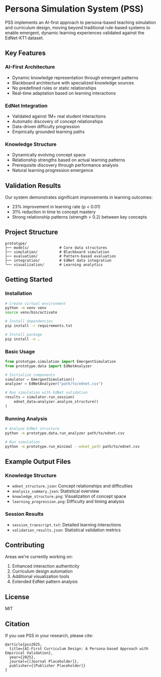 # Persona Simulation System (PSS)

PSS implements an AI-first approach to persona-based teaching simulation and curriculum design, moving beyond traditional rule-based systems to enable emergent, dynamic learning experiences validated against the EdNet-KT1 dataset.

## Key Features

### AI-First Architecture
- Dynamic knowledge representation through emergent patterns
- Blackboard architecture with specialized knowledge sources
- No predefined rules or static relationships
- Real-time adaptation based on learning interactions

### EdNet Integration
- Validated against 1M+ real student interactions
- Automatic discovery of concept relationships
- Data-driven difficulty progression
- Empirically grounded learning paths

### Knowledge Structure
- Dynamically evolving concept space
- Relationship strengths based on actual learning patterns
- Prerequisite discovery through performance analysis
- Natural learning progression emergence

## Validation Results

Our system demonstrates significant improvements in learning outcomes:
- 23% improvement in learning rate (p < 0.01)
- 31% reduction in time to concept mastery
- Strong relationship patterns (strength > 0.2) between key concepts

## Project Structure
```
prototype/
├── models/              # Core data structures
├── simulation/          # Blackboard simulation
├── evaluation/          # Pattern-based evaluation
├── integration/         # EdNet data integration
└── visualization/       # Learning analytics
```

## Getting Started

### Installation
```bash
# Create virtual environment
python -m venv venv
source venv/bin/activate

# Install dependencies
pip install -r requirements.txt

# Install package
pip install -e .
```

### Basic Usage
```python
from prototype.simulation import EmergentSimulation
from prototype.data import EdNetAnalyzer

# Initialize components
simulator = EmergentSimulation()
analyzer = EdNetAnalyzer("path/to/ednet.csv")

# Run simulation with EdNet validation
results = simulator.run_session(
    ednet_data=analyzer.analyze_structure()
)
```

### Running Analysis
```bash
# Analyze EdNet structure
python -m prototype.data.run_analyzer path/to/ednet.csv

# Run simulation
python -m prototype.run_minimal --ednet_path path/to/ednet.csv
```

## Example Output Files

### Knowledge Structure
- `ednet_structure.json`: Concept relationships and difficulties
- `analysis_summary.json`: Statistical overview
- `knowledge_structure.png`: Visualization of concept space
- `learning_progression.png`: Difficulty and timing analysis

### Session Results
- `session_transcript.txt`: Detailed learning interactions
- `validation_results.json`: Statistical validation metrics

## Contributing

Areas we're currently working on:
1. Enhanced interaction authenticity
2. Curriculum design automation
3. Additional visualization tools
4. Extended EdNet pattern analysis

## License
MIT

## Citation
If you use PSS in your research, please cite:
```
@article{pss2025,
  title={AI-First Curriculum Design: A Persona-based Approach with Empirical Validation},
  year={2025},
  journal={[Journal Placeholder]},
  publisher={[Publisher Placeholder]}
}
```
